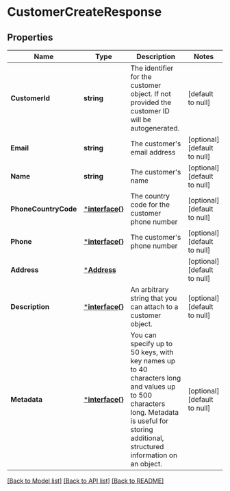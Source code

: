 # CustomerCreateResponse

## Properties
Name | Type | Description | Notes
------------ | ------------- | ------------- | -------------
**CustomerId** | **string** | The identifier for the customer object. If not provided the customer ID will be autogenerated. | [default to null]
**Email** | **string** | The customer&#x27;s email address | [optional] [default to null]
**Name** | **string** | The customer&#x27;s name | [optional] [default to null]
**PhoneCountryCode** | [***interface{}**](interface{}.md) | The country code for the customer phone number | [optional] [default to null]
**Phone** | [***interface{}**](interface{}.md) | The customer&#x27;s phone number | [optional] [default to null]
**Address** | [***Address**](Address.md) |  | [optional] [default to null]
**Description** | [***interface{}**](interface{}.md) | An arbitrary string that you can attach to a customer object. | [optional] [default to null]
**Metadata** | [***interface{}**](interface{}.md) | You can specify up to 50 keys, with key names up to 40 characters long and values up to 500 characters long. Metadata is useful for storing additional, structured information on an object. | [optional] [default to null]

[[Back to Model list]](../README.md#documentation-for-models) [[Back to API list]](../README.md#documentation-for-api-endpoints) [[Back to README]](../README.md)

